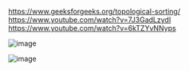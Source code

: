 https://www.geeksforgeeks.org/topological-sorting/ \
https://www.youtube.com/watch?v=7J3GadLzydI \
https://www.youtube.com/watch?v=6kTZYvNNyps

![image](https://github.com/VIK2395/DSA/assets/50545334/fafbaa89-e980-41e0-8a80-85be5f8ec18e)

![image](https://github.com/VIK2395/DSA/assets/50545334/6e5c50e2-3d59-4a5d-bbf0-bc873153c3a1)
